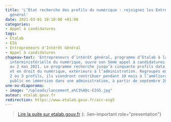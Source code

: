 ```yaml
---
title: 'L’État recherche des profils du numérique : rejoignez les Entrepreneurs d’intérêt
  général'
date: 2021-03-01 10:10:00 +01:00
categories:
- Appel à candidatures
tags:
- Etalab
- EIG
- Entrepreneurs d'Intérêt Général
- Appel à candidatures
chapeau-text: 'Entrepreneurs d’intérêt général, programme d’Etalab à la direction
  interministérielle du numérique, ouvre son 5ème appel à candidatures du 1er mars
  au 2 mai 2021. Le programme recherche jusqu’à cinquante profils data, dev, design
  et en droit du numérique, extérieurs à l’administration. Regroupés en équipes de
  2 ou 3 profils, ils viendront contribuer pendant 10 mois à l’amélioration du service
  public en immersion dans une administration, à partir de septembre 2021. '
une-ou-diaporama:
- image: "/uploads/lancement_a%C3%A0c-EIG5.jpg"
auteur: etalab.gouv.fr
redirection: https://www.etalab.gouv.fr/acc-eig5
---
```


> [Lire la suite sur etalab.gouv.fr](https://www.etalab.gouv.fr/acc-eig5)
{: .lien-important role="presentation"}